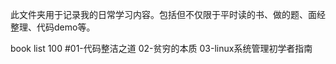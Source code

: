 此文件夹用于记录我的日常学习内容。包括但不仅限于平时读的书、做的题、面经整理、代码demo等。

book list 100
#01-代码整洁之道
02-贫穷的本质
03-linux系统管理初学者指南



